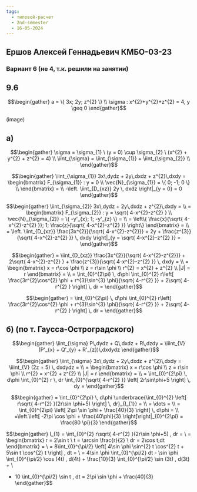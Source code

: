 ```yaml
---
tags:
  - типовой-расчет
  - 2nd-semester
  - 16-05-2024
---
```


## Ершов Алексей Геннадьевич КМБО-03-23

### Вариант 6 (не 4, т.к. решили на занятии)

## 9.6

$$\begin{gather}
a = \{ 3x; 2y; z^{2} \} \\
\sigma : x^{2}+y^{2}+z^{2} = 4, y \geq 0
\end{gather}$$

(image)

## а)

$$\begin{gather}
\sigma = \sigma_{1} \ (y = 0) \cup \sigma_{2} \ (x^{2} + y^{2} + z^{2} = 4) \\
\iint_{\sigma} = \iint_{\sigma_{1}} + \iint_{\sigma_{2}} \\
\end{gather}$$

$$\begin{gather}
\iint_{\sigma_{1}} 3x\,dydz + 2y\,dxdz + z^{2}\,dxdy =  \begin{bmatrix}
F_{\sigma_{1}} : y = 0 \\
\vec{N}_{\sigma_{1}} = \{ 0; -1; 0 \} \\
\end{bmatrix} = \\
-\left. \iint_{D_{xz}} 2y \, dxdz \right|_{y = 0} = 0
\end{gather}$$

$$\begin{gather}
\iint_{\sigma_{2}} 3x\,dydz + 2y\,dxdz + z^{2}\,dxdy = \\
= \begin{bmatrix}
F_{\sigma_{2}} : y = \sqrt{ 4-x^{2}-z^{2} } \\
\vec{N}_{\sigma_{2}} = \{ -y'_{x}; 1; -y'_{z} \} = \\
= \left\{  \frac{x}{\sqrt{ 4-x^{2}-z^{2} }}; 1; \frac{z}{\sqrt{ 4-x^{2}-z^{2} }} \right\}
\end{bmatrix} = \\
= \left. \iint_{D_{xz}} \frac{3x^{2}}{\sqrt{ 4-x^{2}-z^{2}}} + 2y + \frac{z^{3}}{\sqrt{ 4-x^{2}-z^{2} }} \, dxdy \right|_{y = \sqrt{ 4-x^{2}-z^{2} }} =
\end{gather}$$

$$\begin{gather}
= \iint_{D_{xz}} \frac{3x^{2}}{\sqrt{ 4-x^{2}-z^{2}}} + 2\sqrt{ 4-x^{2}-z^{2} } + \frac{z^{3}}{\sqrt{ 4-x^{2}-z^{2} }} \, dxdy = \\
= \begin{bmatrix}
x = r\cos \phi \\
z = r\sin \phi \\
r^{2} = x^{2} + z^{2} \\
|J| = r
\end{bmatrix} = \\
= \int_{0}^{2\pi} \, d\phi \int_{0}^{2} r\left[ \frac{3r^{2}\cos^{2} \phi + r^{3}\sin^{3} \phi}{\sqrt{ 4-r^{2} }} + 2\sqrt{ 4-r^{2} } \right]  \, dr =
\end{gather}$$

$$\begin{gather}
= \int_{0}^{2\pi} \, d\phi \int_{0}^{2} r\left[ \frac{3r^{2}\cos^{2} \phi + r^{3}\sin^{3} \phi}{\sqrt{ 4-r^{2} }} + 2\sqrt{ 4-r^{2} } \right]  \, dr =
\end{gather}$$

## б) (по т. Гаусса-Остроградского)

$$\begin{gather}
\iint_{\sigma} P\,dydz + Q\,dxdz + R\,dzdy = \iiint_{V} (P'_{x} + Q'_{y} + R'_{z})\,dxdydz
\end{gather}$$

$$\begin{gather}
\iint_{\sigma} 3x\,dydz + 2y\,dxdz + z^{2}\,dxdy = \iiint_{V} (2z + 5) \, dxdydz = \\
= \begin{bmatrix}
x = r\cos \phi \\
z = r\sin \phi \\
r^{2} = x^{2} + z^{2} \\
|J| = r
\end{bmatrix} = \\
= \int_{0}^{2\pi}  \, d\phi \int_{0}^{2} r \, dr \int_{0}^{\sqrt{ 4-r^{2} }} \left[ 2r\sin\phi+5 \right] \, dy =
\end{gather}$$

$$\begin{gather}
= \int_{0}^{2\pi}  \, d\phi \underbrace{\int_{0}^{2} \left[ r\sqrt{ 4-r^{2} }(2r\sin \phi+5) \right] \, dr}_{I_{1}} = \\
= \dots = \\
= \int_{0}^{2\pi} \left[ 2\pi \sin \phi + \frac{40}{3} \right]  \, d\phi = \\
=\left.\left[ -2\pi \cos \phi + \frac{40\phi}{3} \right]\right|_{0}^{2\pi} = \frac{80 \pi}{3}
\end{gather}$$

$$\begin{gather}
I_{1} = \int_{0}^{2} r\sqrt{ 4-r^{2} }(2r\sin \phi+5) \, dr = \\
= \begin{bmatrix}
r = 2\sin t \\
t = \arcsin \frac{r}{2} \\
dr = 2\cos t\,dt
\end{bmatrix} = \\
= 8\int_{0}^{\pi/2} \left[ 4\sin \phi \sin^{2} t \cos^{2} t + 5\sin t \cos^{2} t \right]  \, dt = \\
= 4\sin \phi \int_{0}^{\pi/2} dt - \sin \phi \int_{0}^{\pi/2} \cos (4t) \, d(4t) + \frac{10}{3} \int_{0}^{\pi/2} \sin (3t) \, d(3t) + \\
+ 10 \int_{0}^{\pi/2} \sin t \, dt = 2\pi \sin \phi + \frac{40}{3}
\end{gather}$$

